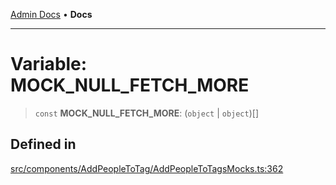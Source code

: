 [Admin Docs](/) • **Docs**

***

# Variable: MOCK\_NULL\_FETCH\_MORE

> `const` **MOCK\_NULL\_FETCH\_MORE**: (`object` \| `object`)[]

## Defined in

[src/components/AddPeopleToTag/AddPeopleToTagsMocks.ts:362](https://github.com/PalisadoesFoundation/talawa-admin/blob/main/src/components/AddPeopleToTag/AddPeopleToTagsMocks.ts#L362)
